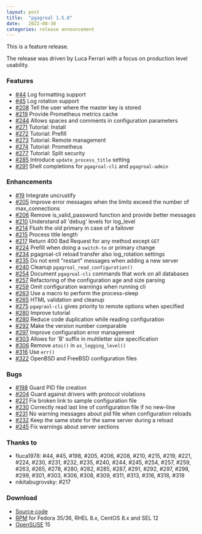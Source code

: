 ```yaml
---
layout: post
title:  "pgagroal 1.5.0"
date:   2022-08-30
categories: release announcement
---
```


This is a feature release.

The release was driven by Luca Ferrari with a focus on production level usability.

### Features

* [#44](https://github.com/agroal/pgagroal/issues/44) Log formatting support
* [#45](https://github.com/agroal/pgagroal/issues/45) Log rotation support
* [#208](https://github.com/agroal/pgagroal/issues/208) Tell the user where the master key is stored
* [#219](https://github.com/agroal/pgagroal/issues/219) Provide Prometheus metrics cache
* [#244](https://github.com/agroal/pgagroal/issues/244) Allows spaces and comments in configuration parameters
* [#271](https://github.com/agroal/pgagroal/issues/271) Tutorial: Install
* [#272](https://github.com/agroal/pgagroal/issues/272) Tutorial: Prefill
* [#273](https://github.com/agroal/pgagroal/issues/273) Tutorial: Remote management
* [#274](https://github.com/agroal/pgagroal/issues/274) Tutorial: Prometheus
* [#277](https://github.com/agroal/pgagroal/issues/277) Tutorial: Split security
* [#285](https://github.com/agroal/pgagroal/issues/285) Introduce `update_process_title` setting
* [#291](https://github.com/agroal/pgagroal/issues/291) Shell completions for `pgagroal-cli` and `pgagroal-admin`

### Enhancements

* [#19](https://github.com/agroal/pgagroal/issues/19) Integrate uncrustify
* [#205](https://github.com/agroal/pgagroal/issues/205) Improve error messages when the limits exceed the number of max_connections
* [#206](https://github.com/agroal/pgagroal/issues/206) Remove is\_valid\_password function and provide better messages
* [#210](https://github.com/agroal/pgagroal/issues/210) Understand all 'debug' levels for log_level
* [#214](https://github.com/agroal/pgagroal/issues/214) Flush the old primary in case of a failover
* [#215](https://github.com/agroal/pgagroal/issues/215) Process title length
* [#217](https://github.com/agroal/pgagroal/issues/217) Return 400 Bad Request for any method except `GET`
* [#224](https://github.com/agroal/pgagroal/issues/224) Prefill when doing a `switch-to` or primary change
* [#234](https://github.com/agroal/pgagroal/issues/234) pgagroal-cli reload transfer also log\_rotation settings
* [#235](https://github.com/agroal/pgagroal/issues/235) Do not emit "restart" messages when adding a new server
* [#240](https://github.com/agroal/pgagroal/issues/240) Cleanup `pgagroal_read_configuration()`
* [#254](https://github.com/agroal/pgagroal/issues/254) Document `pgagroal-cli` commands that work on all databases
* [#257](https://github.com/agroal/pgagroal/issues/257) Refactoring of the configuration age and size parsing
* [#259](https://github.com/agroal/pgagroal/issues/259) Omit configuration warnings when running cli
* [#263](https://github.com/agroal/pgagroal/issues/263) Use a macro to perform the process-sleep
* [#265](https://github.com/agroal/pgagroal/issues/265) HTML validation and cleanup
* [#275](https://github.com/agroal/pgagroal/issues/275) `pgagraol-cli` gives priority to remote options when specified
* [#280](https://github.com/agroal/pgagroal/issues/280) Improve tutorial
* [#280](https://github.com/agroal/pgagroal/issues/280) Reduce code duplication while reading configuration
* [#292](https://github.com/agroal/pgagroal/issues/292) Make the version number comparable
* [#297](https://github.com/agroal/pgagroal/issues/297) Improve configuration error management
* [#303](https://github.com/agroal/pgagroal/issues/303) Allows for 'B' suffix in multiletter size specification
* [#306](https://github.com/agroal/pgagroal/issues/306) Remove `atoi()` in `as_logging_level()`
* [#316](https://github.com/agroal/pgagroal/issues/316) Use `err()`
* [#322](https://github.com/agroal/pgagroal/issues/322) OpenBSD and FreeBSD configuration files

### Bugs

* [#198](https://github.com/agroal/pgagroal/issues/198) Guard PID file creation
* [#204](https://github.com/agroal/pgagroal/issues/204) Guard against drivers with protocol violations
* [#221](https://github.com/agroal/pgagroal/issues/221) Fix broken link to sample configuration file
* [#230](https://github.com/agroal/pgagroal/issues/230) Correctly read last line of configuration file if no new-line
* [#231](https://github.com/agroal/pgagroal/issues/231) No warning messages about pid file when configuration reloads
* [#232](https://github.com/agroal/pgagroal/issues/232) Keep the same state for the same server during a reload
* [#245](https://github.com/agroal/pgagroal/issues/245) Fix warnings about server sections

### Thanks to

* fluca1978: #44, #45, #198, #205, #206, #208, #210, #215, #219, #221, #224, #230, #231, #232, #235, #240, #244, #245,
              #254, #257, #259, #263, #265, #278, #280, #282, #285, #287, #291, #292, #297, #298, #299, #301, #303,
              #306, #308, #309, #311, #313, #316, #318, #319
* nikitabugrovsky: #217

### Download

* [Source code](https://github.com/agroal/pgagroal/releases/download/1.5.0/pgagroal-1.5.0.tar.gz)
* [RPM](https://yum.postgresql.org) for Fedora 35/36, RHEL 8.x, CentOS 8.x and SEL 12
* [OpenSUSE](https://software.opensuse.org/download.html?project=server:database:postgresql&package=pgagroal) 15
